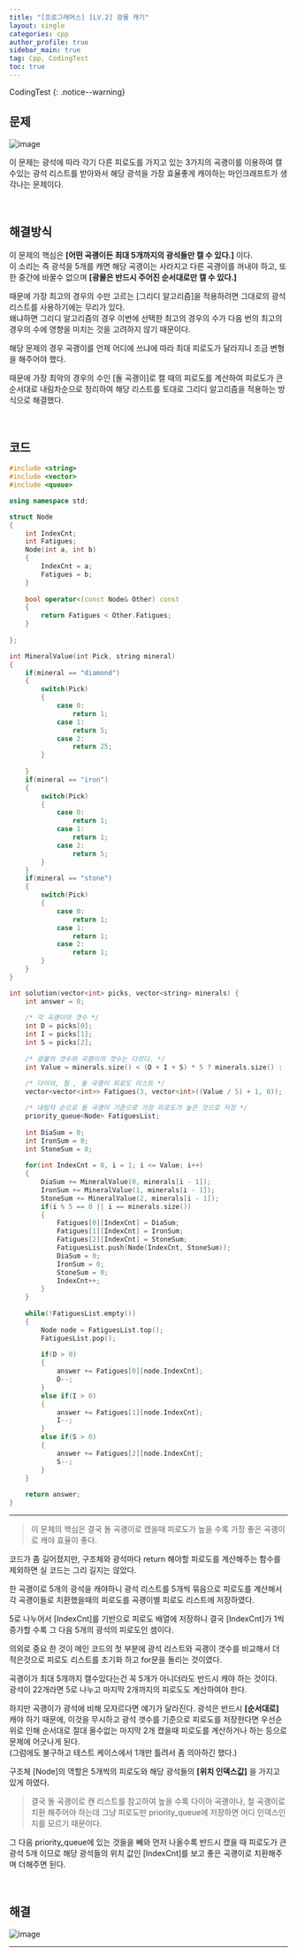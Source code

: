 ```yaml
---
title: "[프로그래머스] [LV.2] 광물 캐기"
layout: single
categories: cpp
author_profile: true
sidebar_main: true
tag: Cpp, CodingTest
toc: true
---
```



CodingTest
{: .notice--warning}



## 문제

![image](https://user-images.githubusercontent.com/69719507/230490088-1d7ab72a-4336-40dc-8a87-8fca9ac4f1d9.png)


이 문제는 광석에 따라 각기 다른 피로도를 가지고 있는 3가지의 곡괭이를 이용하여 캘수있는 광석 리스트를 받아와서 해당 광석을 가장 효율좋게 캐야하는 마인크래프트가 생각나는 문제이다.


<br>



## 해결방식


이 문제의 핵심은 **[어떤 곡괭이든 최대 5개까지의 광석들만 캘 수 있다.]** 이다.   
이 소리는 즉 광석을 5개를 캐면 해당 곡괭이는 사라지고 다른 곡괭이를 꺼내야 하고, 또한 중간에 바꿀수 없으며 **[광물은 반드시 주어진 순서대로만 캘 수 있다.]**   

때문에 가장 최고의 경우의 수만 고르는 [그리디 알고리즘]을 적용하려면 그대로의 광석리스트를 사용하기에는 무리가 있다.   
왜냐하면 그리디 알고리즘의 경우 이번에 선택한 최고의 경우의 수가 다음 번의 최고의 경우의 수에 영향을 미치는 것을 고려하지 않기 때문이다.   

해당 문제의 경우 곡괭이를 언제 어디에 쓰냐에 따라 최대 피로도가 달라지니 조금 변형을 해주어야 했다.   

때문에 가장 최악의 경우의 수인 [돌 곡괭이]로 캘 때의 피로도를 계산하여 피로도가 큰 순서대로 내림차순으로 정리하여 해당 리스트를 토대로 그리디 알고리즘을 적용하는 방식으로 해결했다.   


<br>



## 코드

```cpp
#include <string>
#include <vector>
#include <queue>

using namespace std;

struct Node
{
    int IndexCnt;
    int Fatigues;
    Node(int a, int b)
    {
        IndexCnt = a;
        Fatigues = b;
    }
    
    bool operator<(const Node& Other) const
    {
        return Fatigues < Other.Fatigues;
    }
    
};

int MineralValue(int Pick, string mineral)
{
    if(mineral == "diamond")
    {
        switch(Pick)
        {
            case 0:
                return 1;
            case 1:
                return 5;
            case 2:
                return 25;
        }
        
    }
    if(mineral == "iron")
    {
        switch(Pick)
        {
            case 0:
                return 1;
            case 1:
                return 1;
            case 2:
                return 5;
        }      
    }
    if(mineral == "stone")
    {
        switch(Pick)
        {
            case 0:
                return 1;
            case 1:
                return 1;
            case 2:
                return 1;
        }       
    }
}

int solution(vector<int> picks, vector<string> minerals) {
    int answer = 0;    
    
    /* 각 곡괭이의 갯수 */
    int D = picks[0];
    int I = picks[1];
    int S = picks[2]; 
    
    /* 광물의 갯수와 곡괭이의 갯수는 다르다. */
    int Value = minerals.size() < (D + I + S) * 5 ? minerals.size() : (D + I + S) * 5;
    
    /* 다이아, 철 , 돌 곡괭이 피로도 리스트 */
    vector<vector<int>> Fatigues(3, vector<int>((Value / 5) + 1, 0));

    /* 내림차 순으로 돌 곡괭이 기준으로 가장 피로도가 높은 것으로 저장 */
    priority_queue<Node> FatiguesList;
        
    int DiaSum = 0;
    int IronSum = 0;
    int StoneSum = 0;
    
    for(int IndexCnt = 0, i = 1; i <= Value; i++)
    {
        DiaSum += MineralValue(0, minerals[i - 1]);
        IronSum += MineralValue(1, minerals[i - 1]);
        StoneSum += MineralValue(2, minerals[i - 1]);
        if(i % 5 == 0 || i == minerals.size())
        {
            Fatigues[0][IndexCnt] = DiaSum;
            Fatigues[1][IndexCnt] = IronSum;
            Fatigues[2][IndexCnt] = StoneSum;
            FatiguesList.push(Node(IndexCnt, StoneSum));
            DiaSum = 0;
            IronSum = 0;
            StoneSum = 0;
            IndexCnt++;
        }
    }
    
    while(!FatiguesList.empty())
    {
        Node node = FatiguesList.top();
        FatiguesList.pop();
 
        if(D > 0)
        {
            answer += Fatigues[0][node.IndexCnt];
            D--;
        }
        else if(I > 0)
        {
            answer += Fatigues[1][node.IndexCnt];
            I--;
        }           
        else if(S > 0)
        {
            answer += Fatigues[2][node.IndexCnt];
            S--;
        }            
    }
       
    return answer;
}

```

***


> 이 문제의 핵심은 결국 돌 곡괭이로 캤을때 피로도가 높을 수록 가장 좋은 곡괭이로 캐야 효율이 좋다.


코드가 좀 길어졌지만, 구조체와 광석마다 return 해야할 피로도를 계산해주는 함수를 제외하면 실 코드는 그리 길지는 않았다.   

한 곡괭이로 5개의 광석을 캐야하니 광석 리스트를 5개씩 묶음으로 피로도를 계산해서 각 곡괭이들로 치환했을때의 피로도를 곡괭이별 피로도 리스트에 저장하였다.   

5로 나누어서 [IndexCnt]를 기반으로 피로도 배열에 저장하니 결국 [IndexCnt]가 1씩 증가할 수록 그 다음 5개의 광석의 피로도인 셈이다.   

의외로 중요 한 것이 메인 코드의 첫 부분에 광석 리스트와 곡괭이 갯수를 비교해서 더 적은것으로 피로도 리스트를 초기화 하고 for문을 돌리는 것이였다.    

곡괭이가 최대 5개까지 캘수있다는건 꼭 5개가 아니더라도 반드시 캐야 하는 것이다.   
광석이 22개라면 5로 나누고 마지막 2개까지의 피로도도 계산하여야 한다.   

하지만 곡괭이가 광석에 비해 모자르다면 얘기가 달라진다. 광석은 반드시 **[순서대로]** 캐야 하기 때문에, 이것을 무시하고 광석 갯수를 기준으로 피로도를 저장한다면 우선순위로 인해 순서대로 절대 올수없는 마지막 2개 캤을때 피로도를 계산하거나 하는 등으로 문제에 어긋나게 된다.   
(그럼에도 불구하고 테스트 케이스에서 1개만 틀려서 좀 의아하긴 했다.)   


구조체 [Node]의 역할은 5개씩의 피로도와 해당 광석들의 **[위치 인덱스값]** 을 가지고 있게 하였다.   
> 결국 돌 곡괭이로 캔 리스트를 참고하여 높을 수록 다이아 곡괭이나, 철 곡괭이로 치환 해주어야 하는데 그냥 피로도만 priority_queue에 저장하면 어디 인덱스인지를 모르기 때문이다.   

그 다음 priority_queue에 있는 것들을 빼와 먼저 나올수록 반드시 캤을 때 피로도가 큰 광석 5개 이므로 해당 광석들의 위치 값인 [IndexCnt]를 보고 좋은 곡괭이로 치환해주며 더해주면 된다.



<br>



## 해결


![image](https://user-images.githubusercontent.com/69719507/230494217-66e48779-9d21-4cdb-b1f1-010431b0857d.png)


***
